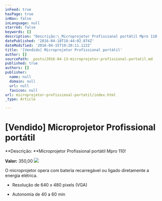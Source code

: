 ```yaml
---
inFeed: true
hasPage: true
inNav: false
inLanguage: null
starred: false
keywords: []
description: "Descrição:\_Microprojetor Profissional portátil Mpro 110!"
datePublished: '2016-04-18T18:44:02.874Z'
dateModified: '2016-04-15T19:20:11.122Z'
title: '[Vendido] Microprojetor Profissional portátil'
author: []
sourcePath: _posts/2016-04-13-microprojetor-profissional-portatil.md
published: true
authors: []
publisher:
  name: null
  domain: null
  url: null
  favicon: null
url: microprojetor-profissional-portatil/index.html
_type: Article

---
```

# \[Vendido\] Microprojetor Profissional portátil

**Descrição: **Microprojetor Profissional portátil Mpro 110!

**Valor:** 350,00
![](https://the-grid-user-content.s3-us-west-2.amazonaws.com/2221898d-e79c-4b09-8329-570363d0eb0b.jpg)

O microprojetor opera com bateria recarregável ou ligado diretamente a energia elétrica.

- Resolução de 640 x 480 pixels (VGA)

- Autonomia de 40 a 60 min
